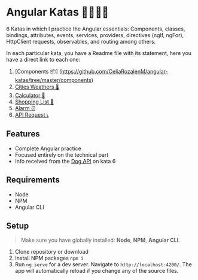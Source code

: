 # Angular Katas 📝🥋🐱‍👤

6 Katas in which I practice the Angular essentials:
Components, classes, bindings, attributes, events, services, providers, directives (ngIf, ngFor), HttpClient requests, observables, and routing among others.

In each particular kata, you have a Readme file with its statement, here you have a direct link to each one: 

1. [Components 📦] (https://github.com/CeliaRozalenM/angular-katas/tree/master/components)
2. [Cities Weathers 🌡️](https://github.com/CeliaRozalenM/angular-katas/tree/master/cities-weathers)
3. [Calculator 🔢](https://github.com/CeliaRozalenM/angular-katas/tree/master/calculator)
4. [Shopping List 🛒](https://github.com/CeliaRozalenM/angular-katas/tree/master/shopping-list)
5. [Alarm ⏰](https://github.com/CeliaRozalenM/angular-katas/tree/master/alarm)
6. [API Request 📞](https://github.com/CeliaRozalenM/angular-katas/tree/master/api-request)

## Features

- Complete Angular practice
- Focused entirely on the technical part
- Info received from the [Dog API](https://dog.ceo/dog-api/) on kata 6

## Requirements
- Node
- NPM
- Angular CLI


## Setup
> Make sure you have globally installed: **Node**, **NPM**, **Angular CLI**.

1. Clone repository or download
2. Install NPM packages `npm i`
3. Run `ng serve` for a dev server. Navigate to `http://localhost:4200/`. The app will automatically reload if you change any of the source files.

